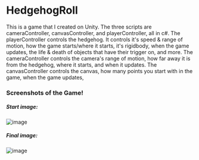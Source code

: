 # HedgehogRoll
This is a game that I created on Unity. The three scripts are cameraController, canvasController, and playerController, all in c#. The playerController controls the hedgehog. It controls it's speed & range of motion, how the game starts/where it starts, it's rigidbody, when the game updates, the life & death of objects that have their trigger on, and more. The cameraController controls the camera's range of motion, how far away it is from the hedgehog, where it starts, and when it updates. The canvasController controls the canvas, how many points you start with in the game, when the game updates, 

### Screenshots of the Game!

##### *Start image:*
![image](https://user-images.githubusercontent.com/46334674/50805437-39cbb280-12a7-11e9-8e58-99786de2ab90.PNG)

##### *Final image:*
![image](https://user-images.githubusercontent.com/46334674/50805430-39331c00-12a7-11e9-86e7-695cd27298fd.PNG)
